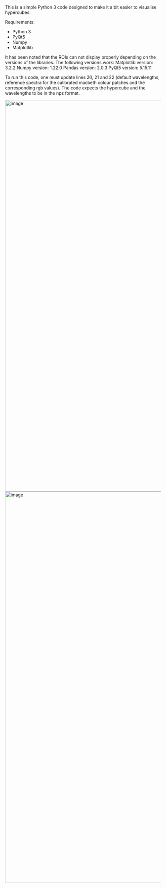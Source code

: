 This is a simple Python 3 code designed to make it a bit easier to visualise hypercubes.

Requirements:
- Python 3
- PyQt5
- Numpy
- Matplotlib

It has been noted that the ROIs can not display properly depending on the versions of the libraries. The following versions work:
Matplotlib version: 3.2.2
Numpy version: 1.22.0
Pandas version: 2.0.3
PyQt5 version: 5.15.11

To run this code, one must update lines 20, 21 and 22 (default wavelengths, reference spectra for the calibrated macbeth colour patches and the corresponding rgb values).
The code expects the hypercube and the wavelengths to be in the npz format.

<img width="1261" alt="image" src="https://github.com/user-attachments/assets/47666333-782e-4c56-9ccc-c8c927dbc1a8">

<img width="1261" alt="image" src="https://github.com/YzaboRa/HypercubeVisualiser/assets/15233479/627b13c3-6d2a-4798-9db2-7f052b45c03a">
